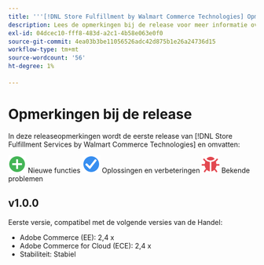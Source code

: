 ```yaml
---
title: '''[!DNL Store Fulfillment by Walmart Commerce Technologies] Opmerkingen bij de release'
description: Lees de opmerkingen bij de release voor meer informatie over alle [!DNL Store Fulfillment by Walmart Commerce Technologies] lozingen.
exl-id: 04dcec10-fff8-483d-a2c1-4b58e063e0f0
source-git-commit: 4ea03b3be11056526adc42d875b1e26a24736d15
workflow-type: tm+mt
source-wordcount: '56'
ht-degree: 1%

---
```


# Opmerkingen bij de release

In deze releaseopmerkingen wordt de eerste release van [!DNL Store Fulfillment Services by Walmart Commerce Technologies] en omvatten:

![Nieuw](../assets/new.svg) Nieuwe functies
![Probleem opgelost](../assets/fix.svg) Oplossingen en verbeteringen
![Bekend probleem](../assets/bug.svg) Bekende problemen

## v1.0.0

Eerste versie, compatibel met de volgende versies van de Handel:

* Adobe Commerce (EE): 2,4 x
* Adobe Commerce for Cloud (ECE): 2,4 x
* Stabiliteit: Stabiel

